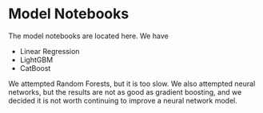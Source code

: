 # Model Notebooks

The model notebooks are located here. We have

- Linear Regression
- LightGBM
- CatBoost

We attempted Random Forests, but it is too slow. We also attempted neural networks, but the results are not as good as gradient boosting, and we decided it is not worth continuing to improve a neural network model.
